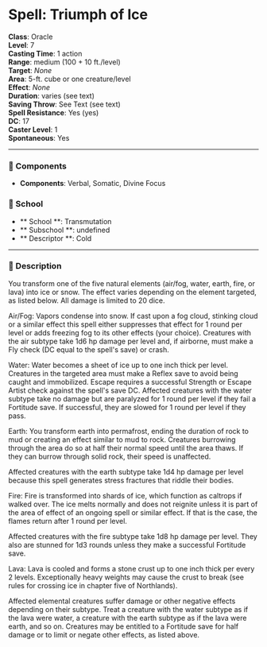 
# Spell: Triumph of Ice
**Class**: Oracle  
**Level**: 7  
**Casting Time**: 1 action  
**Range**: medium (100 + 10 ft./level)  
**Target**: _None_  
**Area**: 5-ft. cube or one creature/level  
**Effect**: _None_  
**Duration**: varies (see text)  
**Saving Throw**: See Text (see text)  
**Spell Resistance**: Yes (yes)  
**DC**: 17  
**Caster Level**: 1  
**Spontaneous**: Yes

---

### 🔮 Components
- **Components**: Verbal, Somatic, Divine Focus

### 🏫 School
- ** School **: Transmutation
- ** Subschool **: undefined
- ** Descriptor **: Cold
---

### 📜 Description
You transform one of the five natural elements (air/fog, water, earth, fire, or lava) into ice or snow. The effect varies depending on the element targeted, as listed below. All damage is limited to 20 dice.

Air/Fog: Vapors condense into snow. If cast upon a fog cloud, stinking cloud or a similar effect this spell either suppresses that effect for 1 round per level or adds freezing fog to its other effects (your choice). Creatures with the air subtype take 1d6 hp damage per level and, if airborne, must make a Fly check (DC equal to the spell's save) or crash.

Water: Water becomes a sheet of ice up to one inch thick per level. Creatures in the targeted area must make a Reflex save to avoid being caught and immobilized. Escape requires a successful Strength or Escape Artist check against the spell's save DC. Affected creatures with the water subtype take no damage but are paralyzed for 1 round per level if they fail a Fortitude save. If successful, they are slowed for 1 round per level if they pass.

Earth: You transform earth into permafrost, ending the duration of rock to mud or creating an effect similar to mud to rock. Creatures burrowing through the area do so at half their normal speed until the area thaws. If they can burrow through solid rock, their speed is unaffected.

Affected creatures with the earth subtype take 1d4 hp damage per level because this spell generates stress fractures that riddle their bodies.

Fire: Fire is transformed into shards of ice, which function as caltrops if walked over. The ice melts normally and does not reignite unless it is part of the area of effect of an ongoing spell or similar effect. If that is the case, the flames return after 1 round per level.

Affected creatures with the fire subtype take 1d8 hp damage per level. They also are stunned for 1d3 rounds unless they make a successful Fortitude save.

Lava: Lava is cooled and forms a stone crust up to one inch thick per every 2 levels. Exceptionally heavy weights may cause the crust to break (see rules for crossing ice in chapter five of Northlands).

Affected elemental creatures suffer damage or other negative effects depending on their subtype. Treat a creature with the water subtype as if the lava were water, a creature with the earth subtype as if the lava were earth, and so on. Creatures may be entitled to a Fortitude save for half damage or to limit or negate other effects, as listed above.
